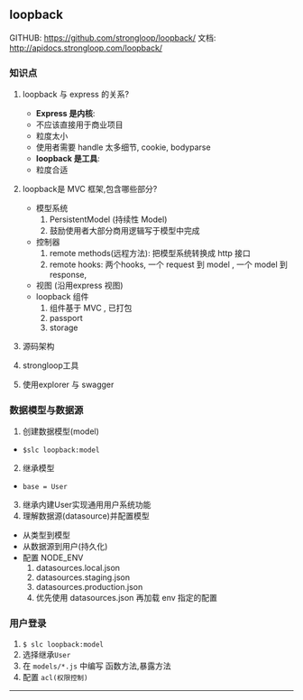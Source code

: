## loopback

GITHUB:  <https://github.com/strongloop/loopback/>
文档: <http://apidocs.strongloop.com/loopback/>

### 知识点

1. loopback 与 express 的关系?
    - __Express 是内核__:
    - 不应该直接用于商业项目
    - 粒度太小
    - 使用者需要 handle 太多细节, cookie, bodyparse
    - __loopback 是工具__:
    - 粒度合适
2. loopback是 MVC 框架,包含哪些部分?
    - 模型系统
      1. PersistentModel (持续性 Model)
      2. 鼓励使用者大部分商用逻辑写于模型中完成
    - 控制器
      1. remote methods(远程方法): 把模型系统转换成 http 接口
      2. remote hooks: 两个hooks, 一个 request 到 model , 一个 model 到 response,
    - 视图 (沿用express 视图)
    - loopback 组件
      1. 组件基于 MVC , 已打包
      2. passport
      3. storage
3. 源码架构

4. strongloop工具
5. 使用explorer 与 swagger


### 数据模型与数据源

1. 创建数据模型(model)
  - `$slc loopback:model`
2. 继承模型
  - `base = User`
3. 继承内建User实现通用用户系统功能
4. 理解数据源(datasource)并配置模型
  - 从类型到模型
  - 从数据源到用户(持久化)
  - 配置 NODE_ENV
    1. datasources.local.json
    2. datasources.staging.json
    3. datasources.production.json
    4. 优先使用 datasources.json 再加载 env 指定的配置

### 用户登录

1. `$ slc loopback:model`
2. 选择继承`User`
3. 在 `models/*.js` 中编写 函数方法,暴露方法
4. 配置 `acl(权限控制)`




- - - -
